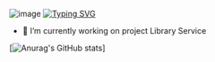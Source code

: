 ![image](https://www.codewars.com/users/Vitaliy%20Replyuk/badges/micro)
[![Typing SVG](https://readme-typing-svg.demolab.com?font=Fira+Code&pause=1000&color=9187F7&width=435&lines=Hi%2C+there.+I+am+Vitaliy+Replyuk;Welcome+to+my+profil.;Java+Developer)](https://git.io/typing-svg)
- 🔭 I’m currently working on project Library Service

[![Anurag's GitHub stats](https://github-readme-stats.vercel.app/api?username=vr242kj&show_icons=true&theme=gruvbox)]
